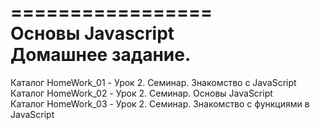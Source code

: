 =================  
Основы Javascript  
Домашнее задание.  
=================  
Каталог HomeWork_01         -   Урок 2. Семинар. Знакомство с JavaScript  
Каталог HomeWork_02         -   Урок 2. Семинар. Основы JavaScript  
Каталог HomeWork_03         -   Урок 2. Семинар. Знакомство с функциями в JavaScript  


